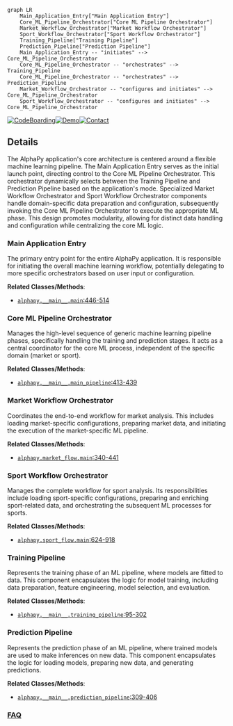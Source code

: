 ```mermaid
graph LR
    Main_Application_Entry["Main Application Entry"]
    Core_ML_Pipeline_Orchestrator["Core ML Pipeline Orchestrator"]
    Market_Workflow_Orchestrator["Market Workflow Orchestrator"]
    Sport_Workflow_Orchestrator["Sport Workflow Orchestrator"]
    Training_Pipeline["Training Pipeline"]
    Prediction_Pipeline["Prediction Pipeline"]
    Main_Application_Entry -- "initiates" --> Core_ML_Pipeline_Orchestrator
    Core_ML_Pipeline_Orchestrator -- "orchestrates" --> Training_Pipeline
    Core_ML_Pipeline_Orchestrator -- "orchestrates" --> Prediction_Pipeline
    Market_Workflow_Orchestrator -- "configures and initiates" --> Core_ML_Pipeline_Orchestrator
    Sport_Workflow_Orchestrator -- "configures and initiates" --> Core_ML_Pipeline_Orchestrator
```

[![CodeBoarding](https://img.shields.io/badge/Generated%20by-CodeBoarding-9cf?style=flat-square)](https://github.com/CodeBoarding/GeneratedOnBoardings)[![Demo](https://img.shields.io/badge/Try%20our-Demo-blue?style=flat-square)](https://www.codeboarding.org/demo)[![Contact](https://img.shields.io/badge/Contact%20us%20-%20contact@codeboarding.org-lightgrey?style=flat-square)](mailto:contact@codeboarding.org)

## Details

The AlphaPy application's core architecture is centered around a flexible machine learning pipeline. The Main Application Entry serves as the initial launch point, directing control to the Core ML Pipeline Orchestrator. This orchestrator dynamically selects between the Training Pipeline and Prediction Pipeline based on the application's mode. Specialized Market Workflow Orchestrator and Sport Workflow Orchestrator components handle domain-specific data preparation and configuration, subsequently invoking the Core ML Pipeline Orchestrator to execute the appropriate ML phase. This design promotes modularity, allowing for distinct data handling and configuration while centralizing the core ML logic.

### Main Application Entry
The primary entry point for the entire AlphaPy application. It is responsible for initiating the overall machine learning workflow, potentially delegating to more specific orchestrators based on user input or configuration.


**Related Classes/Methods**:

- <a href="https://github.com/ScottfreeLLC/AlphaPy/blob/master/alphapy/__main__.py#L446-L514" target="_blank" rel="noopener noreferrer">`alphapy.__main__.main`:446-514</a>


### Core ML Pipeline Orchestrator
Manages the high-level sequence of generic machine learning pipeline phases, specifically handling the training and prediction stages. It acts as a central coordinator for the core ML process, independent of the specific domain (market or sport).


**Related Classes/Methods**:

- <a href="https://github.com/ScottfreeLLC/AlphaPy/blob/master/alphapy/__main__.py#L413-L439" target="_blank" rel="noopener noreferrer">`alphapy.__main__.main_pipeline`:413-439</a>


### Market Workflow Orchestrator
Coordinates the end-to-end workflow for market analysis. This includes loading market-specific configurations, preparing market data, and initiating the execution of the market-specific ML pipeline.


**Related Classes/Methods**:

- <a href="https://github.com/ScottfreeLLC/AlphaPy/blob/master/alphapy/market_flow.py#L340-L441" target="_blank" rel="noopener noreferrer">`alphapy.market_flow.main`:340-441</a>


### Sport Workflow Orchestrator
Manages the complete workflow for sport analysis. Its responsibilities include loading sport-specific configurations, preparing and enriching sport-related data, and orchestrating the subsequent ML processes for sports.


**Related Classes/Methods**:

- <a href="https://github.com/ScottfreeLLC/AlphaPy/blob/master/alphapy/sport_flow.py#L624-L918" target="_blank" rel="noopener noreferrer">`alphapy.sport_flow.main`:624-918</a>


### Training Pipeline
Represents the training phase of an ML pipeline, where models are fitted to data. This component encapsulates the logic for model training, including data preparation, feature engineering, model selection, and evaluation.


**Related Classes/Methods**:

- <a href="https://github.com/ScottfreeLLC/AlphaPy/blob/master/alphapy/__main__.py#L95-L302" target="_blank" rel="noopener noreferrer">`alphapy.__main__.training_pipeline`:95-302</a>


### Prediction Pipeline
Represents the prediction phase of an ML pipeline, where trained models are used to make inferences on new data. This component encapsulates the logic for loading models, preparing new data, and generating predictions.


**Related Classes/Methods**:

- <a href="https://github.com/ScottfreeLLC/AlphaPy/blob/master/alphapy/__main__.py#L309-L406" target="_blank" rel="noopener noreferrer">`alphapy.__main__.prediction_pipeline`:309-406</a>




### [FAQ](https://github.com/CodeBoarding/GeneratedOnBoardings/tree/main?tab=readme-ov-file#faq)